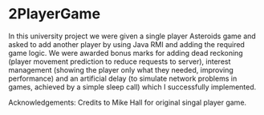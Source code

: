# 2PlayerGame

In this university project we were given a single player Asteroids game and asked to add another player by using Java RMI and adding the required game logic. We were awarded bonus marks for adding dead reckoning (player movement prediction to reduce requests to server), interest management (showing the player only what they needed, improving performance) and an artificial delay (to simulate network problems in games, achieved by a simple sleep call) which I successfully implemented. 

Acknowledgements: 
Credits to Mike Hall for original singal player game.
